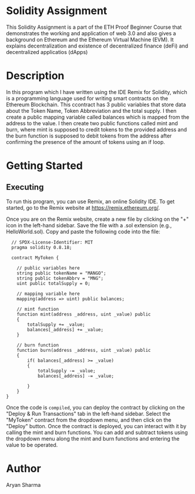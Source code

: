 # Solidity Assignment
This Solidity Assignment is a part of the ETH Proof Beginner Course that demonstrates the working and
application of web 3.0  and also gives a background on Ethereum and the Ethereum Virtual Machine (EVM).
It explains decentralization and existence of decentralized finance (deFi) and decentralized applicatios (dApps)

# Description
In this program which I have written using the IDE Remix for Solidity, which is a programming language used for
writing smart contracts on the Ethereum Blockchain. This ccontract has 3 public variables that store data about the Token Name, Token Abbreviation and the total supply. I then create a public mapping variable called balances which is mapped from the address to the value. I then create two public functions called mint and burn, where mint is supposed to credit tokens to the provided address and the burn function is supposed to debit tokens from the address after confirming the presence of the amount of tokens using an if loop.

# Getting Started
## Executing 
To run this program, you can use Remix, an online Solidity IDE. To get started, go to the Remix website at https://remix.ethereum.org/.

Once you are on the Remix website, create a new file by clicking on the "+" icon in the left-hand sidebar. Save the file with a .sol extension (e.g., HelloWorld.sol). Copy and paste the following code into the file:

```solidity
  // SPDX-License-Identifier: MIT
  pragma solidity 0.8.18;

  contract MyToken {

    // public variables here
    string public tokenName = "MANGO";
    string public tokenAbbrv = "MNG";
    uint public totalSupply = 0;

    // mapping variable here
    mapping(address => uint) public balances;

    // mint function
    function mint(address _address, uint _value) public 
    {
        totalSupply += _value;
        balances[_address] += _value;
    }

    // burn function
    function burn(address _address, uint _value) public 
    {
        if( balances[_address] >= _value)
        {
            totalSupply -= _value;
            balances[_address] -= _value;

        }
    }
}
```

Once the code is `compiled`, you can deploy the contract by clicking on the "Deploy & Run Transactions" tab in the left-hand sidebar. Select the "MyToken" contract from the dropdown menu, and then click on the "Deploy" button.
Once the contract is deployed, you can interact with it by calling the mint and burn functions. You can add and subtract tokens using the dropdown menu along the mint and burn functions and entering the value to be operated.

# Author
Aryan Sharma
